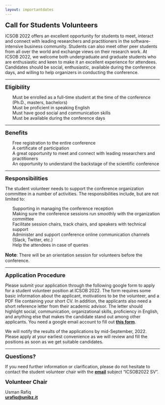 ```yaml
---
layout: importantdates
---
```

<p>
<b style="font-size: 22px">Call for Students Volunteers</b>
</p>
ICSOB 2022 offers an excellent opportunity for students to meet, interact and connect with leading researchers and practitioners in the software-intensive business community.  Students can also meet other peer students from all over the world and exchange views on their research work.  At ICSOB 2022, we welcome both undergraduate and graduate students who are enthusiastic and keen to make it an excellent experience for attendees. Candidates should be social, enthusiastic, available during the conference days, and willing to help organizers in conducting the conference.   
<hr>
<p>
<b style="font-size: 18px">Eligibility</b>
</p>
<ul style="list-style: none;">
            <li>Must be enrolled as a full-time student at the time of the conference (Ph.D., masters, bachelors)</li>
            <li>Must be proficient in speaking English</li>
            <li>Must have  good social and communication skills</li>
            <li>Must be available during the conference days</li>
        </ul>
<hr>
<p>
<b style="font-size: 18px">Benefits</b>
</p>
<ul style="list-style: none;">
            <li>Free registration to the entire conference</li>
            <li>A certificate of participation</li>
            <li>A great opportunity to meet and connect with leading researchers and practitioners</li>
            <li>An opportunity to understand the backstage of the scientific conference</li>
        </ul>
<hr>
<p>
<b style="font-size: 18px">Responsibilities</b>
</p>
The student volunteer needs to support the conference organization committee in a number of activities. The responsibilities include, but are not limited to:
<ul style="list-style: none;">
            <li>Supporting in managing  the conference reception</li>
            <li>Making sure the conference sessions run smoothly with the organization committee</li>
            <li>Facilitate  session chairs, track chairs, and speakers with technical support</li>
            <li>Administer and support conference online communication channels (Slack, Twitter, etc.) </li>
            <li>Help the attendees in case of queries</li>
        </ul>
<b style="font-size: 16px">Note</b>: There will be an orientation session for volunteers before the conference. 
<hr>
<p>
<b style="font-size: 18px">Application Procedure</b>
</p>
Please submit your application through the following google form to apply for a student volunteer position at ICSOB 2022.  The form requires some basic information about the applicant, motivations to be the volunteer, and a PDF file containing your short CV. In addition, the applicants also need a short reference letter from their academic advisor. The letter should highlight social, communication, organizational skills, proficiency in English, and anything else that makes the candidate stand out among other applicants. You need a google email account to fill out <b><a href="https://forms.gle/D6WjmPBdF1d9LPWu9" target="_blank">this form</a></b>. 

We will notify the results of the applications by mid-September, 2022.  Please apply at your earliest convenience as we will review and fill the positions as soon as we get suitable candidates. 
<hr>
<b style="font-size: 18px">Questions?</b>

If you need further information or clarification, please do not hesitate to contact the student volunteer chair with the <b><a href= "mailto:urafiq@unibz.it">email</a></b> subject “ICSOB2022 SV”.

<b style="font-size: 18px">Volunteer Chair</b>

Usman Rafiq <br>
<b><a href= "mailto:urafiq@unibz.it">urafiq@unibz.it</a></b>
